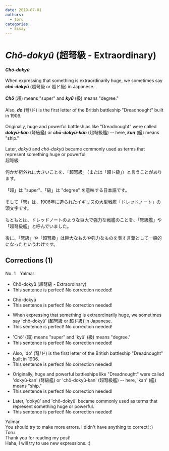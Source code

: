 ```yaml
---
date: 2019-07-01
authors:
  - toru
categories:
  - Essay
---
```


<h1 id="subject_show"><strong><em>Chō-dokyū</strong></em> (超弩級 - Extraordinary)</h1>
<div class="date" hidden>Jul 1, 2019 15:51</div>
<div id="post"><div id="body_show_ori">
<strong><em>Chō-dokyū</strong></em><br/><br/>When expressing that something is extraordinarily huge, we sometimes say <strong><em>chō-dokyū</em></strong> (超弩級 or 超ド級) in Japanese.<br/><br/><strong><em>Chō</em></strong> (超) means "super" and <strong><em>kyū</em></strong> (級) means "degree."<br/><br/>Also, <strong><em>do</em></strong> (弩/ド) is the first letter of the British battleship "Dreadnought" built in 1906.<br/><br/>Originally, huge and powerful battleships like "Dreadnought" were called <strong><em>dokyū-kan</em></strong> (弩級艦) or <strong><em>chō-dokyū-kan</em></strong> (超弩級艦) -- here, <strong><em>kan</em></strong> (艦) means "ship."<br/><br/>Later, <em>dokyū</em> and <em>chō-dokyū</em> became commonly used as terms that represent something huge or powerful.
</div></div>

<!-- more -->

<div id="post_ja"><div id="body_show_mo">
超弩級<br/><br/>何かが桁外れに大きいことを、「超弩級」（または「超ド級」）と言うことがあります。<br/><br/>「超」は "super"、「級」は "degree" を意味する日本語です。<br/><br/>そして「弩」は、1906年に造られたイギリスの大型戦艦「ドレッドノート」の頭文字です。<br/><br/>もともとは、ドレッドノートのような巨大で強力な戦艦のことを、「弩級艦」や「超弩級艦」と呼んでいました。<br/><br/>後に、「弩級」や「超弩級」は巨大なものや強力なものを表す言葉として一般的になったというわけです。
</div></div>

## Corrections (1)
<div id="block"><div class="first_name"> No. 1　<span class="just_name">Yalmar</span></div><div id="block2">
<ul class="correction_field">
<li class="incorrect">Chō-dokyū (超弩級 - Extraordinary)</li>
<li class="corrected perfect">This sentence is perfect! No correction needed!</li>
</ul>
<ul class="correction_field">
<li class="incorrect">Chō-dokyū</li>
<li class="corrected perfect">This sentence is perfect! No correction needed!</li>
</ul>
<ul class="correction_field">
<li class="incorrect">When expressing that something is extraordinarily huge, we sometimes say 'chō-dokyū' (超弩級 or 超ド級) in Japanese.</li>
<li class="corrected perfect">This sentence is perfect! No correction needed!</li>
</ul>
<ul class="correction_field">
<li class="incorrect">'Chō' (超) means "super" and 'kyū' (級) means "degree."</li>
<li class="corrected perfect">This sentence is perfect! No correction needed!</li>
</ul>
<ul class="correction_field">
<li class="incorrect">Also, 'do' (弩/ド) is the first letter of the British battleship "Dreadnought" built in 1906.</li>
<li class="corrected perfect">This sentence is perfect! No correction needed!</li>
</ul>
<ul class="correction_field">
<li class="incorrect">Originally, huge and powerful battleships like "Dreadnought" were called 'dokyū-kan' (弩級艦) or 'chō-dokyū-kan' (超弩級艦) -- here, 'kan' (艦) means "ship."</li>
<li class="corrected perfect">This sentence is perfect! No correction needed!</li>
</ul>
<ul class="correction_field">
<li class="incorrect">Later, 'dokyū' and 'chō-dokyū' became commonly used as terms that represent something huge or powerful.</li>
<li class="corrected perfect">This sentence is perfect! No correction needed!</li>
</ul>
</div><div class="name"><span class="just_name">Yalmar</span><br>
You should try to make more errors. I didn't have anything to correct! :)
</div>
<div class="name"><span class="just_name">Toru</span><br>
Thank you for reading my post!<br/>Haha, I will try to use new expressions. :)
</div>
</div>
